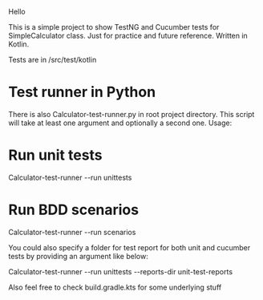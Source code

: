 Hello

This is a simple project to show TestNG and Cucumber tests for SimpleCalculator class. Just for practice and future reference.
Written in Kotlin.

Tests are in /src/test/kotlin

# Test runner in Python
There is also Calculator-test-runner.py in root project directory. This script will take at least one argument and optionally a second one.
Usage:

# Run unit tests
Calculator-test-runner --run unittests
# Run BDD scenarios
Calculator-test-runner --run scenarios

You could also specify a folder for test report for both unit and cucumber tests by providing an argument like below:

Calculator-test-runner --run unittests --reports-dir unit-test-reports

Also feel free to check build.gradle.kts for some underlying stuff
